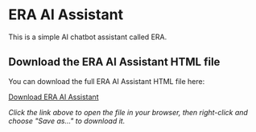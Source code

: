 # ERA AI Assistant

This is a simple AI chatbot assistant called ERA.

## Download the ERA AI Assistant HTML file

You can download the full ERA AI Assistant HTML file here:

[Download ERA AI Assistant](https://limewire.com/d/fUrkt#oqQHhTdY2n)

*Click the link above to open the file in your browser, then right-click and choose "Save as..." to download it.*
